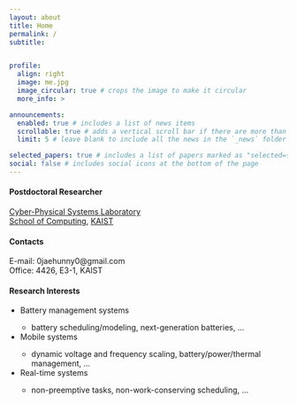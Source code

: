 ```yaml
---
layout: about
title: Home
permalink: /
subtitle:


profile:
  align: right
  image: me.jpg
  image_circular: true # crops the image to make it circular
  more_info: >

announcements:
  enabled: true # includes a list of news items
  scrollable: true # adds a vertical scroll bar if there are more than 3 news items
  limit: 5 # leave blank to include all the news in the `_news` folder

selected_papers: true # includes a list of papers marked as "selected={true}"
social: false # includes social icons at the bottom of the page
---
```

<!-- <br> -->
<h4><b>Postdoctoral Researcher</b></h4>
<a href='http://cps.kaist.ac.kr/'>Cyber-Physical Systems Laboratory</a><br>
<a href='https://cs.kaist.ac.kr/'>School of Computing</a>, <a href='https://www.kaist.ac.kr/'>KAIST</a><br>
<!-- <a href="assets/pdf/cv.pdf" target="_blank" rel="noopener noreferrer">[Curriculum Vitae]</a> -->
<!-- <a href='https://cs.kaist.ac.kr/'>School of Computing</a><br>
<a href='https://www.kaist.ac.kr/'>KAIST</a><br> -->

<h4><b>Contacts</b></h4>
<!-- E-mail: <a href='mailto:0jaehunny0@gmail.com'>0jaehunny0@gmail.com</a><br> -->
E-mail: 0jaehunny0@gmail.com<br>
<!-- LinkedIn: <a href='https://www.linkedin.com/in/jaehunny/'>linkedin.com/in/jaehunny</a><br> -->
Office: 4426, E3-1, KAIST<br>

<!-- <ul style="padding-left:20px;">
<li>e-mail: 0jaehunny0 at gmail.com</li>
<li>4426, E3-1, KAIST</li>
<li>0jaehunny0@gmail.com</li>
</ul> -->

<!-- <h4><b>Research Interests</b></h4>
<ul style="padding-left:20px;">
<li> Battery management systems (scheduling/modeling, next-generation batteries, ...) </li>
<li> Mobile systems: (power/thermal management, DVFS, AOSP, ...)</li>
<li> Real-time systems: (non-preemptive tasks, non-work-conserving scheduling, ... )</li>
</ul> -->


<h4><b>Research Interests</b></h4>
<ul style="padding-left:20px;">
<li> Battery management systems </li>
  <ul style="padding-left:20px;">
  <li>battery scheduling/modeling, next-generation batteries, ...</li>
  </ul>
<li> Mobile systems</li>
  <ul style="padding-left:20px;">
  <li>dynamic voltage and frequency scaling, battery/power/thermal management, ...</li>
  </ul>
<li> Real-time systems </li>
  <ul style="padding-left:20px;">
  <li>non-preemptive tasks, non-work-conserving scheduling, ...</li>
  </ul>
</ul>
<!-- 
<h4><b>Research Interests</b></h4>
<ul style="padding-left:20px;">
<li> Battery management systems </li>
  <ul style="padding-left:20px;">
  <li>battery scheduling/modeling</li>
  <li>next-generation batteries</li>
  </ul>
<li> Mobile systems</li>
  <ul style="padding-left:20px;">
  <li>dynamic voltage and frequency scaling</li>
  <li>battery/power/thermal management</li>
  </ul>
<li> Real-time systems </li>
  <ul style="padding-left:20px;">
  <li>non-preemptive scheduling</li>
  <li>non-work-conserving scheduling</li>
  </ul>
</ul> -->